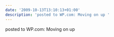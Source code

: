 ```yaml
---
date: '2009-10-13T13:10:13+01:00'
description: 'posted to WP.com: Moving on up '
---
```

posted to WP.com: Moving on up 
